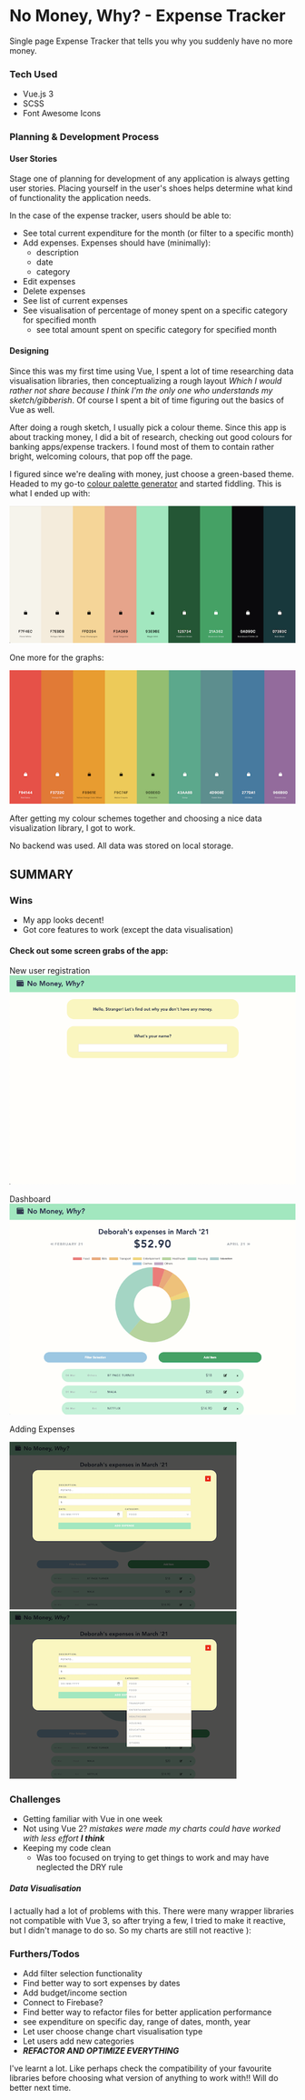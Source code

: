 # No Money, Why? - Expense Tracker

Single page Expense Tracker that tells you why you suddenly have no more money.

### Tech Used

- Vue.js 3
- SCSS
- Font Awesome Icons

### Planning & Development Process

#### User Stories

Stage one of planning for development of any application is always getting user stories. Placing yourself in the user's shoes helps determine what kind of functionality the application needs.

In the case of the expense tracker, users should be able to:

- See total current expenditure for the month (or filter to a specific month)
- Add expenses. Expenses should have (minimally):
  - description
  - date
  - category
- Edit expenses
- Delete expenses
- See list of current expenses
- See visualisation of percentage of money spent on a specific category for specified month
  - see total amount spent on specific category for specified month

#### Designing

Since this was my first time using Vue, I spent a lot of time researching data visualisation libraries, then conceptualizing a rough layout _Which I would rather not share because I think I'm the only one who understands my sketch/gibberish_. Of course I spent a bit of time figuring out the basics of Vue as well.

After doing a rough sketch, I usually pick a colour theme. Since this app is about tracking money, I did a bit of research, checking out good colours for banking apps/expense trackers. I found most of them to contain rather bright, welcoming colours, that pop off the page.

I figured since we're dealing with money, just choose a green-based theme. Headed to my go-to [colour palette generator](https://coolors.com/generate) and started fiddling. This is what I ended up with:

![palette](images/palette.png)

One more for the graphs:

![rainbow](images/rainbow.png)

After getting my colour schemes together and choosing a nice data visualization library, I got to work.

No backend was used. All data was stored on local storage.

## SUMMARY

### Wins

- My app looks decent!
- Got core features to work (except the data visualisation)

#### Check out some screen grabs of the app:

New user registration
![new](images/new.png)

Dashboard
![dashboard](images/home.png)

Adding Expenses

![add1](images/add1.png)
![add2](images/add2.png)

### Challenges

- Getting familiar with Vue in one week
- Not using Vue 2? _mistakes were made my charts could have worked with less effort **I think**_
- Keeping my code clean
  - Was too focused on trying to get things to work and may have neglected the DRY rule

##### Data Visualisation

I actually had a lot of problems with this. There were many wrapper libraries not compatible with Vue 3, so after trying a few, I tried to make it reactive, but I didn't manage to do so. So my charts are still not reactive ):

### Furthers/Todos

- Add filter selection functionality
- Find better way to sort expenses by dates
- Add budget/income section
- Connect to Firebase?
- Find better way to refactor files for better application performance
- see expenditure on specific day, range of dates, month, year
- Let user choose change chart visualisation type
- Let users add new categories
- _**REFACTOR AND OPTIMIZE EVERYTHING**_

I've learnt a lot. Like perhaps check the compatibility of your favourite libraries before choosing what version of anything to work with!! Will do better next time.
